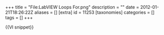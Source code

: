 +++
title = "File:LabVIEW Loops For.png"
description = ""
date = 2012-01-21T18:26:22Z
aliases = []
[extra]
id = 11253
[taxonomies]
categories = []
tags = []
+++

{{VI snippet}}
